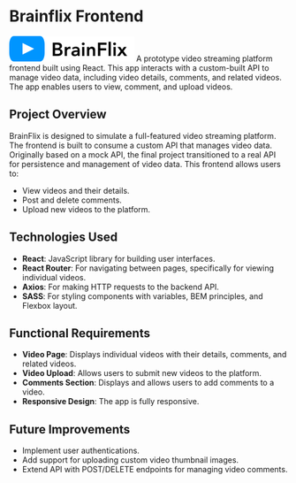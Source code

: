 # Brainflix Frontend
![Brainflix logo](https://raw.githubusercontent.com/kirk-en/kirk-enbysk-brainflix/0b614d82f85bf281e6741bba669bd39cf70c5a36/src/assets/logo/BrainFlix-logo.svg)
A prototype video streaming platform frontend built using React. This app interacts with a custom-built API to manage video data, including video details, comments, and related videos. The app enables users to view, comment, and upload videos.

## Project Overview

BrainFlix is designed to simulate a full-featured video streaming platform. The frontend is built to consume a custom API that manages video data. Originally based on a mock API, the final project transitioned to a real API for persistence and management of video data. This frontend allows users to:

- View videos and their details.
- Post and delete comments.
- Upload new videos to the platform.

## Technologies Used

- **React**: JavaScript library for building user interfaces.
- **React Router**: For navigating between pages, specifically for viewing individual videos.
- **Axios**: For making HTTP requests to the backend API.
- **SASS**: For styling components with variables, BEM principles, and Flexbox layout.

## Functional Requirements

- **Video Page**: Displays individual videos with their details, comments, and related videos.
- **Video Upload**: Allows users to submit new videos to the platform.
- **Comments Section**: Displays and allows users to add comments to a video.
- **Responsive Design**: The app is fully responsive.

## Future Improvements

- Implement user authentications.
- Add support for uploading custom video thumbnail images.
- Extend API with POST/DELETE endpoints for managing video comments.
